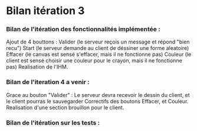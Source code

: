 # Bilan itération 3

### Bilan de l'itération des fonctionnalités implémentée :

Ajout de 4 bouttons : Valider (le serveur reçois un message et répond "bien recu")
                     Start (le serveur demande au client de déssiner une forme aleatoire)
                     Effacer (le canvas est sensé s'effacer, mais il ne fonctionne pas)
                     Couleur (le client est sensé choisir une couleur pour le crayon, mais il ne fonctionne pas)
Realisation de l'IHM.

### Bilan de l'iteration 4 a venir :

Grace au bouton "Valider" : Le serveur devra recevoir le dessin du client, et le client pourras le sauvegarder
Correctifs des boutons Effacer, et Couleur.
Realisation d'une section brouillon pour le client.


### Bilan de l'itération sur les tests :